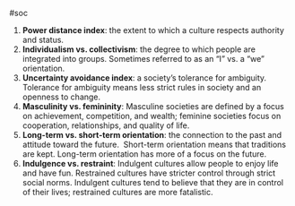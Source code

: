 #soc 
1. **Power distance index**: the extent to which a culture respects authority and status.
2. **Individualism vs. collectivism**: the degree to which people are integrated into groups. Sometimes referred to as an “I” vs. a “we” orientation.
3. **Uncertainty avoidance index**: a society’s tolerance for ambiguity.  Tolerance for ambiguity means less strict rules in society and an openness to change.
4. **Masculinity vs. femininity**: Masculine societies are defined by a focus on achievement, competition, and wealth; feminine societies focus on cooperation, relationships, and quality of life.
5. **Long-term vs. short-term orientation**: the connection to the past and attitude toward the future.  Short-term orientation means that traditions are kept. Long-term orientation has more of a focus on the future.
6. **Indulgence vs. restraint**: Indulgent cultures allow people to enjoy life and have fun. Restrained cultures have stricter control through strict social norms. Indulgent cultures tend to believe that they are in control of their lives; restrained cultures are more fatalistic.
